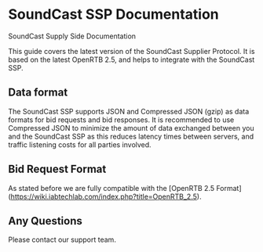 # SoundCast SSP Documentation
SoundCast Supply Side Documentation

This guide covers the latest version of the SoundCast Supplier Protocol. It is based on the latest OpenRTB 2.5, and helps to integrate with the SoundCast SSP.

## Data format
The SoundCast SSP supports JSON and Compressed JSON (gzip) as data formats for bid requests and bid responses. It is recommended to use Compressed JSON to minimize the amount of data exchanged between you and the SoundCast SSP as this reduces latency times between servers, and traffic listening costs for all parties involved. 

## Bid Request Format
As stated before we are fully compatible with the [OpenRTB 2.5 Format] (https://wiki.iabtechlab.com/index.php?title=OpenRTB_2.5). 

## Any Questions
Please contact our support team.

